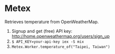# Metex

Retrieves temperature from OpenWeatherMap.

1. Signup and get (free) API key: http://home.openweathermap.org/users/sign_up
2. `$ API_KEY=your-api-key iex -S mix`
3. `Metex.Worker.temperature_of("Taipei, Taiwan")`
